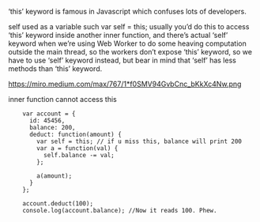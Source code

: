 ‘this’ keyword is famous in Javascript which confuses lots of developers.

self used as a variable such var self = this;
usually you’d do this to access ‘this’ keyword inside another inner function,
and there’s actual ‘self’ keyword when we’re using Web Worker to do some heaving computation outside the main thread,
so the workers don’t expose ‘this’ keyword, so we have to use ‘self’ keyword instead, 
but bear in mind that ‘self’ has less methods than ‘this’ keyword.


https://miro.medium.com/max/767/1*f0SMV94GvbCnc_bKkXc4Nw.png


inner function cannot access this 



        var account = {
          id: 45456,
          balance: 200,
          deduct: function(amount) {
            var self = this; // if u miss this, balance will print 200
            var a = function(val) {
              self.balance -= val;
            };

            a(amount);
          }
        };

        account.deduct(100);
        console.log(account.balance); //Now it reads 100. Phew.
